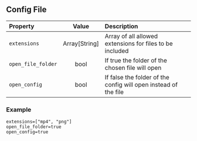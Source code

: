 
## Config File
| Property | Value | Description |
| :------- | :---: | :---------- |
| `extensions` | Array[String] | Array of all allowed extensions for files to be included |
| `open_file_folder` | bool | If true the folder of the chosen file will open |
| `open_config` | bool | If false the folder of the config will open instead of the file |
### Example
```EditorConfig
extensions=["mp4", "png"]
open_file_folder=true
open_config=true
```
